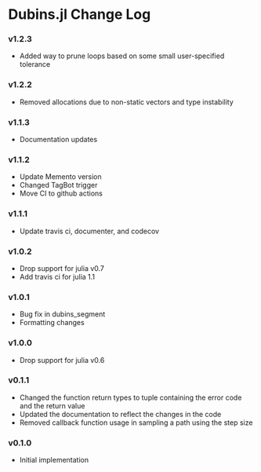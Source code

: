 Dubins.jl Change Log
===================
### v1.2.3
- Added way to prune loops based on some small user-specified tolerance

### v1.2.2
- Removed allocations due to non-static vectors and type instability

### v1.1.3 
- Documentation updates

### v1.1.2
- Update Memento version 
- Changed TagBot trigger 
- Move CI to github actions

### v1.1.1
- Update travis ci, documenter, and codecov

### v1.0.2 
- Drop support for julia v0.7 
- Add travis ci for julia 1.1

### v1.0.1
- Bug fix in dubins_segment 
- Formatting changes

### v1.0.0
- Drop support for julia v0.6 

### v0.1.1
- Changed the function return types to tuple containing the error code and the return value
- Updated the documentation to reflect the changes in the code
- Removed callback function usage in sampling a path using the step size

### v0.1.0
- Initial implementation
